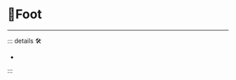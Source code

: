 # 🔷<soma>Foot</soma>

---

<!-- =================================================== -->
<!-- =================================================== -->
<!-- =================================================== -->
<!-- =================================================== -->
<!-- =================================================== -->
::: details 🛠

-

:::
